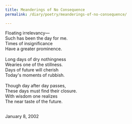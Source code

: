 ```yaml
---
title: Meanderings of No Consequence
permalink: /diary/poetry/meanderings-of-no-consequence/

---
```

<div class="poetry">

Floating irrelevancy—<br/>
Such has been the day for me.<br/>
Times of insignificance<br/>
Have a greater prominence.<br/>
<br/>
Long days of dry nothingness<br/>
Wearies one of the stillness.<br/>
Days of future will cherish<br/>
Today's moments of rubbish.<br/>
<br/>
Though day after day passes,<br/>
These days must find their closure.<br/>
With wisdom one realizes<br/>
The near taste of the future.<br/>
<br/>

<div class="poetry_date">January 8, 2002</div>



</div>
